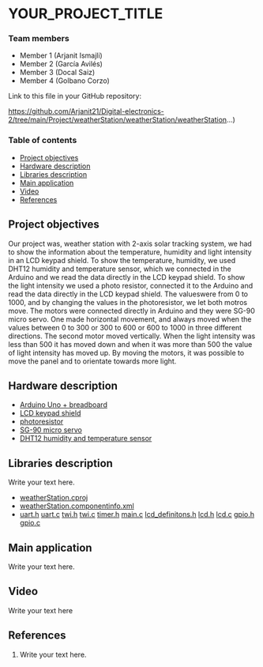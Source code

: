 # YOUR_PROJECT_TITLE

### Team members

* Member 1 (Arjanit Ismajli)
* Member 2 (García Avilés)
* Member 3 (Docal Saiz)
* Member 4 (Golbano Corzo)

Link to this file in your GitHub repository:

https://github.com/Arjanit21/Digital-electronics-2/tree/main/Project/weatherStation/weatherStation/weatherStation...)

### Table of contents

* [Project objectives](#objectives)
* [Hardware description](#hardware)
* [Libraries description](#libs)
* [Main application](#main)
* [Video](#video)
* [References](#references)

<a name="objectives"></a>

## Project objectives

Our project was, weather station with 2-axis solar tracking system, we had to show the information about the temperature, humidity and light intensity in an LCD keypad shield.
To show the temperature, humidity, we used DHT12 humidity and temperature sensor, which we connected in the Arduino and we read the data directly in the LCD keypad shield.
To show the light intensity we used a photo resistor, connected it to the Arduino and read the data directly in the LCD keypad shield. The values ​​were from 0 to 1000, and by changing the values ​in the photoresistor, we let both motros move.
The motors were connected directly in Arduino and they were SG-90 micro servo. One made horizontal movement, and always moved when the values ​​between 0 to 300 or 300 to 600 or 600 to 1000 in three different directions.
The second motor moved vertically. When the light intensity was less than 500 it has moved down and when it was more than 500 the value of light intensity has moved up. By moving the motors, it was possible to move the panel and to orientate towards more light.

<a name="hardware"></a>

## Hardware description

* [Arduino Uno + breadboard](#objectives)
* [LCD keypad shield](#objectives)
* [photoresistor](#objectives)
* [SG-90 micro servo](#objectives)
* [DHT12 humidity and temperature sensor](#objectives)





## Libraries description

Write your text here.
* [weatherStation.cproj](https://github.com/Arjanit21/Digital-electronics-2/blob/main/Project/weatherStation/weatherStation/weatherStation/weatherStation.cproj)
*  [weatherStation.componentinfo.xml](https://github.com/Arjanit21/Digital-electronics-2/blob/main/Project/weatherStation/weatherStation/weatherStation/weatherStation.componentinfo.xml)
* [uart.h](https://github.com/Arjanit21/Digital-electronics-2/blob/main/Project/weatherStation/weatherStation/weatherStation/uart.h)
<a weatherStation=""></a>
[uart.c](https://github.com/Arjanit21/Digital-electronics-2/blob/main/Project/weatherStation/weatherStation/weatherStation/uart.c)
[twi.h](https://github.com/Arjanit21/Digital-electronics-2/blob/main/Project/weatherStation/weatherStation/weatherStation/twi.h)
[twi.c](https://github.com/Arjanit21/Digital-electronics-2/blob/main/Project/weatherStation/weatherStation/weatherStation/twi.c)
[timer.h](https://github.com/Arjanit21/Digital-electronics-2/blob/main/Project/weatherStation/weatherStation/weatherStation/timer.h)
[main.c](https://github.com/Arjanit21/Digital-electronics-2/blob/main/Project/weatherStation/weatherStation/weatherStation/main.c)
[lcd_definitons.h](https://github.com/Arjanit21/Digital-electronics-2/blob/main/Project/weatherStation/weatherStation/weatherStation/lcd_definitions.h)
[lcd.h](https://github.com/Arjanit21/Digital-electronics-2/blob/main/Project/weatherStation/weatherStation/weatherStation/lcd.h)
[lcd.c](https://github.com/Arjanit21/Digital-electronics-2/blob/main/Project/weatherStation/weatherStation/weatherStation/lcd.c)
[gpio.h](https://github.com/Arjanit21/Digital-electronics-2/blob/main/Project/weatherStation/weatherStation/weatherStation/gpio.h)
[gpio.c](https://github.com/Arjanit21/Digital-electronics-2/blob/main/Project/weatherStation/weatherStation/weatherStation/gpio.c)
## Main application

Write your text here.

<a name="video"></a>

## Video

Write your text here

<a name="references"></a>

## References

1. Write your text here.
